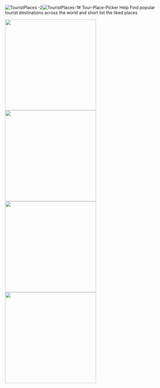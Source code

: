 ![TouristPlaces -2](https://github.com/user-attachments/assets/bbfec6de-8ccc-48b3-8383-2902b6820b80)![TouristPlaces-1](https://github.com/user-attachments/assets/2a165d56-daa0-4701-aff1-7e583c5d8f14)# Tour-Place-Picker
Help Find popular tourist destinations across the world and short list the liked places


<div style={{display: flex, gap: 15px}}>
  <img src="![TouristPlaces-1](https://github.com/user-attachments/assets/ac89d8f7-39c0-4b1d-832b-6b778d83ab9c)" width="300" />  <img src="![TouristPlaces -2](https://github.com/user-attachments/assets/31caaa68-a752-4262-a1b7-3185b9b601e6)"
 width="300" />
</div>
<img src="images/example.png" width="300" />  <img src="images/example.png" width="300" />


